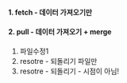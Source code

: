 #### 1. fetch - 데이터 가져오기만
#### 2. pull - 데이터 가져오기 + merge



1. 파일수정1
2. resotre - 되돌리기 파일만
3. resotre - 되돌리기 - 시점이 아님!